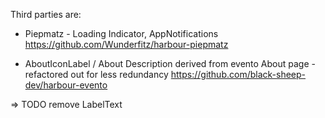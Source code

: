 Third parties are:

+ Piepmatz - Loading Indicator, AppNotifications
  https://github.com/Wunderfitz/harbour-piepmatz

+ AboutIconLabel / About Description derived from evento About page - refactored out for less redundancy
  https://github.com/black-sheep-dev/harbour-evento

=> TODO remove LabelText
